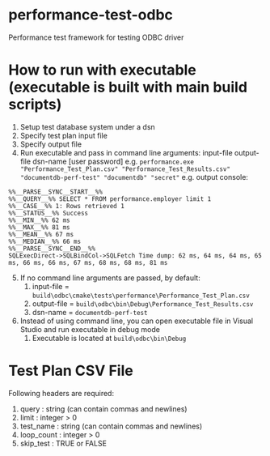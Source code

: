 # performance-test-odbc
Performance test framework for testing ODBC driver

# How to run with executable (executable is built with main build scripts)
1. Setup test database system under a dsn
2. Specify test plan input file
3. Specify output file 
4. Run executable and pass in command line arguments: input-file output-file dsn-name [user password]
e.g. `performance.exe "Performance_Test_Plan.csv" "Performance_Test_Results.csv" "documentdb-perf-test" "documentdb" "secret"`
e.g. output console:
```
%%__PARSE__SYNC__START__%%
%%__QUERY__%% SELECT * FROM performance.employer limit 1
%%__CASE__%% 1: Rows retrieved 1
%%__STATUS__%% Success
%%__MIN__%% 62 ms
%%__MAX__%% 81 ms
%%__MEAN__%% 67 ms
%%__MEDIAN__%% 66 ms
%%__PARSE__SYNC__END__%%
SQLExecDirect->SQLBindCol->SQLFetch Time dump: 62 ms, 64 ms, 64 ms, 65 ms, 66 ms, 66 ms, 67 ms, 68 ms, 68 ms, 81 ms
```

5. If no command line arguments are passed, by default:
   1. input-file = `build\odbc\cmake\tests\performance\Performance_Test_Plan.csv`
   2. output-file = `build\odbc\bin\Debug\Performance_Test_Results.csv`
   3. dsn-name = `documentdb-perf-test`
6. Instead of using command line, you can open executable file in Visual Studio and run executable in debug mode
   1. Executable is located at `build\odbc\bin\Debug`

# Test Plan CSV File
Following headers are required:
1. query : string (can contain commas and newlines)
2. limit : integer > 0
3. test_name : string (can contain commas and newlines)
4. loop_count : integer > 0
5. skip_test : TRUE or FALSE